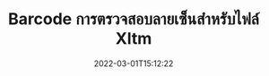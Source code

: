 ---
############################# Static ############################
layout: "auto-gen-signature"
date: 2022-03-01T15:12:22
draft: false
operation: Verify
signaturetype: Barcode
fileformat: Xltm
productName: Java
lang: th
productCode: java
otherformats: pdf doc docx docm dot dotm dotx odt ott rtf xls xlsx xlsm xlsb csv ods ots xltx xltm ppt pptx pps ppsx odp otp potx potm pptm ppsm png jpg bmp gif tiff svg webp wmf
breadcrumb: Put Barcode signature on Xltm for Java

############################# Head ############################
head_title: "การตรวจสอบลายเซ็น Barcode สำหรับไฟล์ Xltm ผ่าน Java"
head_description: "ใช้โค้ด Java เพียงไม่กี่บรรทัดเพื่อยืนยันเอกสาร Xltm และลายเซ็น Barcode"

############################# Header ############################
title: "Barcode การตรวจสอบลายเซ็นสำหรับไฟล์ Xltm"
description: "API สำหรับ Java ให้โอกาสในการตรวจสอบลายเซ็น Barcode ที่เอกสาร Xltm การยืนยันลายเซ็นอิเล็กทรอนิกส์ภายในเอกสาร Xltm ของคุณอาจดำเนินการได้อย่างรวดเร็วและง่ายดาย"
bg_image: "https://cms.admin.containerize.com/templates/aspose/App_Themes/V3/images/bg/header1.png"
bg_overlay: false
button:
    enable: true

############################# SubMenu ############################
submenu:
    enable: true

    left:
        img_alt: "GroupDocs.Signature for Java"
        image: "https://cms.admin.containerize.com/templates/groupdocs/images/product-logos/90x90-noborder/groupdocs-signature-java.png"
        product: "GroupDocs.Signature"
        platform: "Java"



############################# About ############################
about:
    enable: true
    title: "ค้นพบคุณสมบัติ API ใหม่ของ GroupDocs.Signature for Java"
    content: |
        [GroupDocs.Signature for Java](https://products.groupdocs.com/signature/java/) API มีวิธีมากมายในการประมวลผลเอกสารรูปแบบต่างๆ โดยใช้ลายเซ็นอิเล็กทรอนิกส์ รองรับลายเซ็นดิจิทัลหลายประเภท เช่น ข้อความ รูปภาพ ใบรับรองดิจิทัล บาร์โค้ด คิวอาร์โค้ด แสตมป์ หรือเมตาดาต้า ลูกค้าสามารถเพิ่ม ลบ แก้ไข ตรวจสอบหรือค้นหาลายเซ็นดิจิทัลได้ที่ PDF, เอกสาร MS Word, สมุดงาน MS Excel, งานนำเสนอ MS PowerPoint, ไฟล์ Adobe Photoshop และรูปแบบภาพต่างๆ มีฟีเจอร์และการตั้งค่าเพิ่มเติมมากมายที่น่าอัศจรรย์
    

############################# Steps ############################
steps:
    enable: true
    title_left: "วิธีตรวจสอบลายเซ็น Barcode ในเอกสาร Xltm ของคุณ"
    content_left: |
        [GroupDocs.Signature for Java](https://products.groupdocs.com/signature/java/) มีคุณลักษณะที่เป็นประโยชน์ เช่น การตรวจสอบลายเซ็น Barcode ที่วางไว้ในเอกสาร Xltm ใช้โอกาสนี้โดยไม่ต้องติดตั้งโค้ดเพิ่มเติม
        
        * ประการแรก สร้างอินสแตนซ์คลาส Signature ให้เป็นพาธพารามิเตอร์ Constructor ไปยังเอกสารที่ควรได้รับการตรวจสอบ
        * ประการที่สอง สร้างวัตถุ VerifyOptions ใหม่และตั้งค่าคุณสมบัติที่จำเป็นทั้งหมด
        * สุดท้าย เรียกใช้เมธอด Verify วัตถุของ Signature ผ่านอินสแตนซ์ VerifyOptions
        * จากนั้นประมวลผลผลการตรวจสอบ

    title_right: "ความต้องการของระบบ"
    content_right: |
        GroupDocs.Signature for Java ได้รับการสนับสนุนบนแพลตฟอร์มและระบบปฏิบัติการหลักทั้งหมด ก่อนดำเนินการโค้ดด้านล่าง โปรดตรวจสอบให้แน่ใจว่าคุณได้ติดตั้งข้อกำหนดเบื้องต้นต่อไปนี้ไว้ในระบบของคุณแล้ว

        * ระบบปฏิบัติการ: Microsoft Windows, Linux, MacOS
        * สภาพแวดล้อมการพัฒนา: NetBeans, Intellij IDEA, Eclipse, etc.
        * Java runtime: J2SE 6.0 and above
        * ดาวน์โหลด GroupDocs.Signature for Java เวอร์ชันล่าสุดจาก [Maven](https://repository.groupdocs.com/webapp/#/artifacts/browse/tree/General/repo/com/groupdocs/groupdocs-signature)
         
    code: |
        ```java    
                
        // Set up input Xltm file
        String filePath = "input.xltm";

        // Instantiate Signature for input file
        Signature signature = new Signature(filePath);

        //Provide verification options
        BarcodeVerifyOptions options = new BarcodeVerifyOptions();

        // process only specified page 
        options.setPageNumber(2);
        options.setAllPages(false);
        // specify text match type
        options.setMatchType(TextMatchType.Contains);
        // specify text pattern to search
        options.setText("Special signature");
                            
        // Verify document signatures
        VerificationResult result = signature.verify(options);

        //process result
        if (result.isValid())
        {
            //..
        }

        ```

############################# Demos ############################
demos:
    enable: true
    title: "การลงนามด้วยลายเซ็น Barcode การสาธิตสด"
    content: |
       เพิ่มลายเซ็นอิเล็กทรอนิกส์ต่างๆ ลงในไฟล์ Xltm โดยไปที่เว็บไซต์ [GroupDocs.Signature App](https://products.groupdocs.app/signature/family)          

############################# More Formats ############################
more_formats:
    enable: true
    title: "ตรวจสอบลายเซ็น Barcode อื่นๆ โดยใช้ Java"
    content: |
        "การตรวจสอบลายเซ็นอิเล็กทรอนิกส์ที่อยู่ในเอกสารต่างๆ ตรวจสอบคุณภาพของลายเซ็นในรูปแบบไฟล์ยอดนิยมดังที่แสดงด้านล่าง"
    format: 
       
       
back_to_top:
    enable: true
---